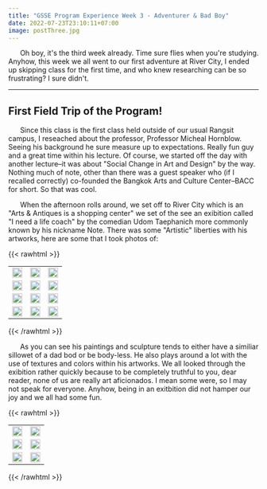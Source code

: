```yaml
---
title: "GSSE Program Experience Week 3 - Adventurer & Bad Boy"
date: 2022-07-23T23:10:11+07:00
image: postThree.jpg
---
```


&nbsp;&nbsp;&nbsp;&nbsp;&nbsp;&nbsp;Oh boy, it's the third week already. Time sure flies when you're studying. Anyhow, this week we all went to our first adventure at River City, I ended up skipping class for the first time, and who knew researching can be so frustrating? I sure didn't.

***

## First Field Trip of the Program!

&nbsp;&nbsp;&nbsp;&nbsp;&nbsp;&nbsp;Since this class is the first class held outside of our usual Rangsit campus, I reseached about the professor, Professor Micheal Hornblow. Seeing his background he sure measure up to expectations. Really fun guy and a great time within his lecture. Of course, we started off the day with another lecture–it was about "Social Change in Art and Design" by the way. Nothing much of note, other than there was a guest speaker who (if I recalled correctly) co-founded the Bangkok Arts and Culture Center–BACC for short. So that was cool.

&nbsp;&nbsp;&nbsp;&nbsp;&nbsp;&nbsp;When the afternoon rolls around, we set off to River City which is an "Arts & Antiques is a shopping center" we set of the see an exibition called "I need a life coach" by the comedian Udom Taephanich more commonly known by his nickname Note. There was some "Artistic" liberties with his artworks, here are some that I took photos of:

{{< rawhtml >}}
<table style="box-shadow: none;">
  <tr style="background-color: transparent;">
    <td>
        <img src="/images/IMG_3595.jpg" style="display: inline-block; width: 100%;">
    </td>
    <td>
        <img src="/images/IMG_3597.jpg" style="display: inline-block; width: 100%;">
    </td> 
     <td>
        <img src="/images/IMG_3598.jpg" style="display: inline-block; width: 100%;">
    </td> 
  </tr>
  <tr style="background-color: transparent;">
    <td>
        <img src="/images/IMG_3641.jpg" style="display: inline-block; width: 100%;">
    </td>
    <td>
        <img src="/images/IMG_3631.jpg" style="display: inline-block; width: 100%;">
    </td> 
     <td>
        <img src="/images/IMG_3611.jpg" style="display: inline-block; width: 100%;">
    </td> 
  </tr>
  <tr style="background-color: transparent;">
    <td>
        <img src="/images/IMG_3624.jpg" style="display: inline-block; width: 100%;">
    </td>
    <td>
        <img src="/images/IMG_3627.jpg" style="display: inline-block; width: 100%;">
    </td> 
     <td>
        <img src="/images/IMG_3608.jpg" style="display: inline-block; width: 100%;">
    </td> 
  </tr>
  <tr style="background-color: transparent;">
    <td>
        <img src="/images/IMG_3605.jpg" style="display: inline-block; width: 100%;">
    </td>
    <td>
        <img src="/images/IMG_3606.jpg" style="display: inline-block; width: 100%;">
    </td> 
     <td>
        <img src="/images/IMG_3607.jpg" style="display: inline-block; width: 100%;">
    </td> 
  </tr>
</table>
{{< /rawhtml >}}

&nbsp;&nbsp;&nbsp;&nbsp;&nbsp;&nbsp;As you can see his paintings and sculpture tends to either have a similiar sillowet of a dad bod or be body-less. He also plays around a lot with the use of textures and colors within his artworks. We all looked through the exibition rather quickly because to be completely truthful to you, dear reader, none of us are really art aficionados. I mean some were, so I may not speak for everyone. Anyhow, being in an exitbition did not hamper our joy and we all had some fun.

{{< rawhtml >}}
<table style="box-shadow: none;">
  <tr style="background-color: transparent;">
    <td>
        <img src="/images/37208FE8-F666-403F-9242-613BB6D930F9.JPG" style="display: inline-block; width: 100%;">
    </td>
    <td>
        <img src="/images/IMG_3637.jpg" style="display: inline-block; width: 100%;">
    </td> 
  </tr>
   <tr style="background-color: transparent;">
    <td>
        <img src="/images/IMG_3765.JPG" style="display: inline-block; width: 100%;">
    </td>
    <td>
        <img src="/images/IMG_3647.jpg" style="display: inline-block; width: 100%;">
    </td> 
  </tr>
   <tr style="background-color: transparent;">
    <td>
        <img src="/images/IMG_3713.JPG" style="display: inline-block; width: 100%;">
    </td>
    <td>
        <img src="/images/S__80347142.jpg" style="display: inline-block; width: 100%;">
    </td> 
  </tr>
</table>
{{< /rawhtml >}}
